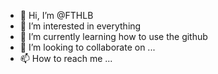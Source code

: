- 👋 Hi, I’m @FTHLB
- 👀 I’m interested in everything
- 🌱 I’m currently learning how to use the github
- 💞️ I’m looking to collaborate on ...
- 📫 How to reach me ...

<!---
FTHLB/FTHLB is a ✨ special ✨ repository because its `README.md` (this file) appears on your GitHub profile.
You can click the Preview link to take a look at your changes.
--->
